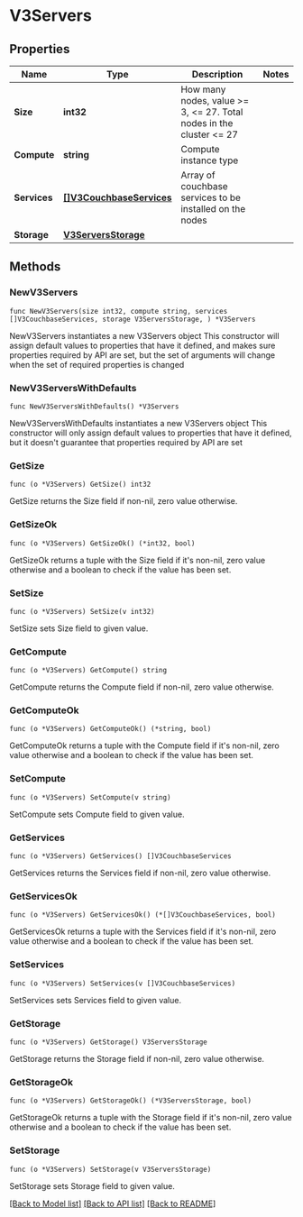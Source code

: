 # V3Servers

## Properties

Name | Type | Description | Notes
------------ | ------------- | ------------- | -------------
**Size** | **int32** | How many nodes, value &gt;&#x3D; 3, &lt;&#x3D; 27. Total nodes in the cluster &lt;&#x3D; 27 | 
**Compute** | **string** | Compute instance type | 
**Services** | [**[]V3CouchbaseServices**](V3CouchbaseServices.md) | Array of couchbase services to be installed on the nodes | 
**Storage** | [**V3ServersStorage**](V3ServersStorage.md) |  | 

## Methods

### NewV3Servers

`func NewV3Servers(size int32, compute string, services []V3CouchbaseServices, storage V3ServersStorage, ) *V3Servers`

NewV3Servers instantiates a new V3Servers object
This constructor will assign default values to properties that have it defined,
and makes sure properties required by API are set, but the set of arguments
will change when the set of required properties is changed

### NewV3ServersWithDefaults

`func NewV3ServersWithDefaults() *V3Servers`

NewV3ServersWithDefaults instantiates a new V3Servers object
This constructor will only assign default values to properties that have it defined,
but it doesn't guarantee that properties required by API are set

### GetSize

`func (o *V3Servers) GetSize() int32`

GetSize returns the Size field if non-nil, zero value otherwise.

### GetSizeOk

`func (o *V3Servers) GetSizeOk() (*int32, bool)`

GetSizeOk returns a tuple with the Size field if it's non-nil, zero value otherwise
and a boolean to check if the value has been set.

### SetSize

`func (o *V3Servers) SetSize(v int32)`

SetSize sets Size field to given value.


### GetCompute

`func (o *V3Servers) GetCompute() string`

GetCompute returns the Compute field if non-nil, zero value otherwise.

### GetComputeOk

`func (o *V3Servers) GetComputeOk() (*string, bool)`

GetComputeOk returns a tuple with the Compute field if it's non-nil, zero value otherwise
and a boolean to check if the value has been set.

### SetCompute

`func (o *V3Servers) SetCompute(v string)`

SetCompute sets Compute field to given value.


### GetServices

`func (o *V3Servers) GetServices() []V3CouchbaseServices`

GetServices returns the Services field if non-nil, zero value otherwise.

### GetServicesOk

`func (o *V3Servers) GetServicesOk() (*[]V3CouchbaseServices, bool)`

GetServicesOk returns a tuple with the Services field if it's non-nil, zero value otherwise
and a boolean to check if the value has been set.

### SetServices

`func (o *V3Servers) SetServices(v []V3CouchbaseServices)`

SetServices sets Services field to given value.


### GetStorage

`func (o *V3Servers) GetStorage() V3ServersStorage`

GetStorage returns the Storage field if non-nil, zero value otherwise.

### GetStorageOk

`func (o *V3Servers) GetStorageOk() (*V3ServersStorage, bool)`

GetStorageOk returns a tuple with the Storage field if it's non-nil, zero value otherwise
and a boolean to check if the value has been set.

### SetStorage

`func (o *V3Servers) SetStorage(v V3ServersStorage)`

SetStorage sets Storage field to given value.



[[Back to Model list]](../README.md#documentation-for-models) [[Back to API list]](../README.md#documentation-for-api-endpoints) [[Back to README]](../README.md)


